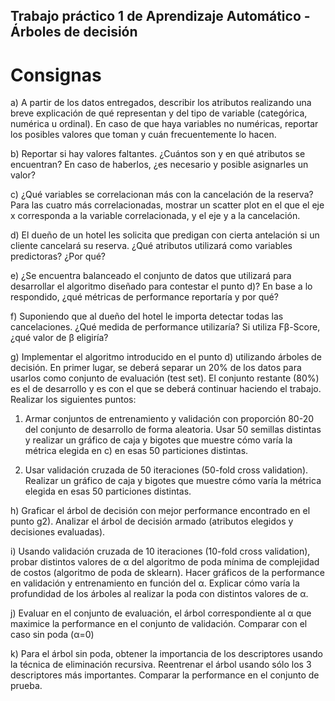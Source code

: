 ## Trabajo práctico 1 de Aprendizaje Automático - Árboles de decisión

# Consignas

a) A partir de los datos entregados, describir los atributos realizando una breve explicación de qué representan y del tipo de variable (categórica, numérica u ordinal). En caso de que haya variables no numéricas, reportar los posibles valores que toman y cuán frecuentemente lo hacen.

b) Reportar si hay valores faltantes. ¿Cuántos son y en qué atributos se encuentran? En caso de haberlos, ¿es necesario y posible asignarles un valor?

c) ¿Qué variables se correlacionan más con la cancelación de la reserva? Para las cuatro más correlacionadas, mostrar un scatter plot en el que el eje x corresponda a la variable correlacionada, y el eje y a la cancelación.

d) El dueño de un hotel les solicita que predigan con cierta antelación si un cliente cancelará su reserva. ¿Qué atributos utilizará como variables predictoras? ¿Por qué?

e) ¿Se encuentra balanceado el conjunto de datos que utilizará para desarrollar el algoritmo diseñado para contestar el punto d)? En base a lo respondido, ¿qué métricas de performance reportaría y por qué? 

f) Suponiendo que al dueño del hotel le importa detectar todas las cancelaciones. ¿Qué medida de performance utilizaría? Si utiliza Fβ-Score, ¿qué valor de β eligiría?

g) Implementar el algoritmo introducido en el punto d) utilizando árboles de decisión. En primer lugar, se deberá separar un 20% de los datos para usarlos como conjunto de evaluación (test set). El conjunto restante (80%) es el de desarrollo y es con el que se deberá continuar haciendo el trabajo. Realizar los siguientes puntos:

1) Armar conjuntos de entrenamiento y validación con proporción 80-20 del conjunto de desarrollo de forma aleatoria. Usar 50 semillas distintas y realizar un gráfico de caja y bigotes que muestre cómo varía la métrica elegida en c) en esas 50 particiones distintas.

2) Usar validación cruzada de 50 iteraciones (50-fold cross validation). Realizar un gráfico de caja y bigotes que muestre cómo varía la métrica elegida en esas 50 particiones distintas.

h) Graficar el árbol de decisión con mejor performance encontrado en el punto g2). Analizar el árbol de decisión armado (atributos elegidos y decisiones evaluadas).

i) Usando validación cruzada de 10 iteraciones (10-fold cross validation), probar distintos valores de α del algoritmo de poda mínima de complejidad de costos (algoritmo de poda de sklearn). Hacer gráficos de la performance en validación y entrenamiento en función del α. Explicar cómo varía la profundidad de los árboles al realizar la poda con distintos valores de α.

j) Evaluar en el conjunto de evaluación, el árbol correspondiente al α que maximice la performance en el conjunto de validación. Comparar con el caso sin poda (α=0)

k) Para el árbol sin poda, obtener la importancia de los descriptores usando la técnica de eliminación recursiva. Reentrenar el árbol usando sólo los 3 descriptores más importantes. Comparar la performance en el conjunto de prueba.

